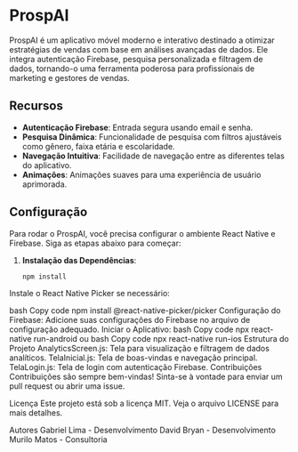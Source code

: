 # ProspAI

ProspAI é um aplicativo móvel moderno e interativo destinado a otimizar estratégias de vendas com base em análises avançadas de dados. Ele integra autenticação Firebase, pesquisa personalizada e filtragem de dados, tornando-o uma ferramenta poderosa para profissionais de marketing e gestores de vendas.

## Recursos

- **Autenticação Firebase**: Entrada segura usando email e senha.
- **Pesquisa Dinâmica**: Funcionalidade de pesquisa com filtros ajustáveis como gênero, faixa etária e escolaridade.
- **Navegação Intuitiva**: Facilidade de navegação entre as diferentes telas do aplicativo.
- **Animações**: Animações suaves para uma experiência de usuário aprimorada.

## Configuração

Para rodar o ProspAI, você precisa configurar o ambiente React Native e Firebase. Siga as etapas abaixo para começar:

1. **Instalação das Dependências**:
   ```bash
   npm install
Instale o React Native Picker se necessário:

bash
Copy code
npm install @react-native-picker/picker
Configuração do Firebase:
Adicione suas configurações do Firebase no arquivo de configuração adequado.
Iniciar o Aplicativo:
bash
Copy code
npx react-native run-android
ou
bash
Copy code
npx react-native run-ios
Estrutura do Projeto
AnalyticsScreen.js: Tela para visualização e filtragem de dados analíticos.
TelaInicial.js: Tela de boas-vindas e navegação principal.
TelaLogin.js: Tela de login com autenticação Firebase.
Contribuições
Contribuições são sempre bem-vindas! Sinta-se à vontade para enviar um pull request ou abrir uma issue.

Licença
Este projeto está sob a licença MIT. Veja o arquivo LICENSE para mais detalhes.

Autores
Gabriel Lima - Desenvolvimento 
David Bryan - Desenvolvimento 
Murilo Matos - Consultoria

